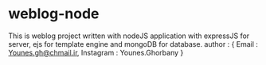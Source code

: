 # weblog-node

This is weblog project written with nodeJS application with expressJS for server, ejs for template engine and mongoDB for database.
author : {
  Email : Younes.gh@chmail.ir,
  Instagram : Younes.Ghorbany
}
